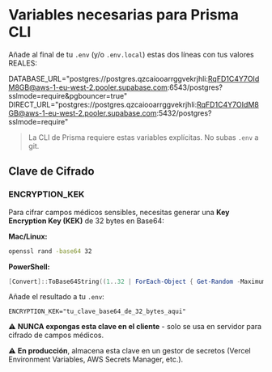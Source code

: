 # Variables necesarias para Prisma CLI

Añade al final de tu `.env` (y/o `.env.local`) estas dos líneas con tus valores REALES:

DATABASE_URL="postgres://postgres.qzcaiooarrggvekrjhli:RqFD1C4Y7OIdM8GB@aws-1-eu-west-2.pooler.supabase.com:6543/postgres?sslmode=require&pgbouncer=true"
DIRECT_URL="postgres://postgres.qzcaiooarrggvekrjhli:RqFD1C4Y7OIdM8GB@aws-1-eu-west-2.pooler.supabase.com:5432/postgres?sslmode=require"

> La CLI de Prisma requiere estas variables explícitas. No subas `.env` a git.

## Clave de Cifrado

### ENCRYPTION_KEK

Para cifrar campos médicos sensibles, necesitas generar una **Key Encryption Key (KEK)** de 32 bytes en Base64:

**Mac/Linux:**
```bash
openssl rand -base64 32
```

**PowerShell:**
```powershell
[Convert]::ToBase64String((1..32 | ForEach-Object { Get-Random -Maximum 256 }))
```

Añade el resultado a tu `.env`:
```env
ENCRYPTION_KEK="tu_clave_base64_de_32_bytes_aqui"
```

⚠️ **NUNCA expongas esta clave en el cliente** - solo se usa en servidor para cifrado de campos médicos.

⚠️ **En producción**, almacena esta clave en un gestor de secretos (Vercel Environment Variables, AWS Secrets Manager, etc.).